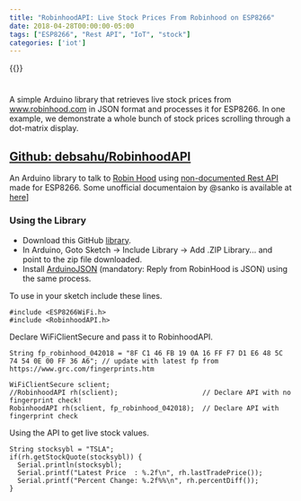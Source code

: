 ```yaml
---
title: "RobinhoodAPI: Live Stock Prices From Robinhood on ESP8266"
date: 2018-04-28T00:00:00-05:00
tags: ["ESP8266", "Rest API", "IoT", "stock"]
categories: ['iot']
---
```


{{<youtube dZNI3xsheE0>}}

#

A simple Arduino library that retrieves live stock prices from www.robinhood.com in JSON format and processes it for ESP8266. In one example, we demonstrate a whole bunch of stock prices scrolling through a dot-matrix display.

## [Github: debsahu/RobinhoodAPI](https://github.com/debsahu/RobinhoodAPI)

An Arduino library to talk to [Robin Hood](https://robinhood.com/) using [non-documented Rest API](https://support.robinhood.com/hc/en-us/articles/210216823-Robinhood-API-Integrations) made for ESP8266. Some unofficial documentaion by @sanko is available at [here](https://github.com/sanko/Robinhood)]

### Using the Library

* Download this GitHub [library](https://github.com/debsahu/RobinhoodAPI/archive/master.zip).
* In Arduino, Goto Sketch -> Include Library -> Add .ZIP Library... and point to the zip file downloaded.
* Install [ArduinoJSON](https://github.com/bblanchon/ArduinoJson) (mandatory: Reply from RobinHood is JSON) using the same process.

To use in your sketch include these lines.
```
#include <ESP8266WiFi.h>
#include <RobinhoodAPI.h>
```
Declare WiFiClientSecure and pass it to RobinhoodAPI.
```
String fp_robinhood_042018 = "8F C1 46 FB 19 0A 16 FF F7 D1 E6 48 5C 74 54 0E 00 FF 36 A6"; // update with latest fp from https://www.grc.com/fingerprints.htm

WiFiClientSecure sclient;
//RobinhoodAPI rh(sclient);                     // Declare API with no fingerprint check!
RobinhoodAPI rh(sclient, fp_robinhood_042018);  // Declare API with fingerprint check
```
Using the API to get live stock values.
```
String stocksybl = "TSLA";
if(rh.getStockQuote(stocksybl)) {
  Serial.println(stocksybl);
  Serial.printf("Latest Price  : %.2f\n", rh.lastTradePrice());
  Serial.printf("Percent Change: %.2f%%\n", rh.percentDiff());
}
```
